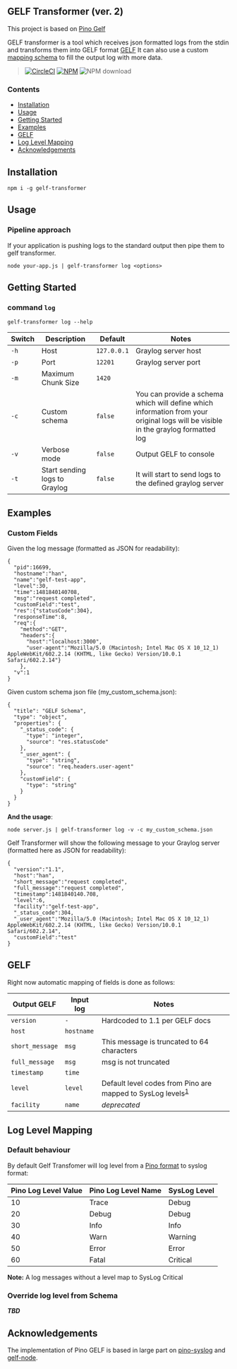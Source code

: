 GELF Transformer (ver. 2)
---
This project is based on [Pino Gelf](https://github.com/pinojs/pino-gelf)

GELF transformer is a tool which receives json formatted logs from the stdin and transforms them into GELF format [GELF](https://docs.graylog.org/en/3.0/pages/gelf.html)
It can also use a custom [mapping schema](###CustomFields)</sup> to fill the output log with more data.


>[![CircleCI](https://img.shields.io/circleci/build/github/makeros/gelf-transformer/master)](https://circleci.com/gh/makeros/gelf-transformer/tree/master) [![NPM](https://img.shields.io/npm/v/gelf-transformer)](https://www.npmjs.com/package/gelf-transformer) ![NPM download](https://img.shields.io/npm/dw/gelf-transformer)


### Contents

* [Installation](##Installation)
* [Usage](##Usage)
* [Getting Started](##GettingStarted)
* [Examples](##Examples)
* [GELF](##GELF)
* [Log Level Mapping](##LogLevelMapping)
* [Acknowledgements](##Acknowledgements)

## Installation

```
npm i -g gelf-transformer
```

## Usage

### Pipeline approach

If your application is pushing logs to the standard output then pipe
them to gelf transformer.
```
node your-app.js | gelf-transformer log <options>
```

## Getting Started

### command `log`

```
gelf-transformer log --help
```

Switch | Description | Default | Notes
---|---|---|---
`-h` | Host | `127.0.0.1` | Graylog server host
`-p` | Port | `12201` | Graylog server port
`-m` | Maximum Chunk Size | `1420` |
`-c` | Custom schema | `false` | You can provide a schema which will define which information from your original logs will be visible in the graylog formatted log
`-v` | Verbose mode | `false` | Output GELF to console
`-t` | Start sending logs to Graylog | `false` | It will start to send logs to the defined graylog server


## Examples

### Custom Fields
Given the log message (formatted as JSON for readability):
```
{
  "pid":16699,
  "hostname":"han",
  "name":"gelf-test-app",
  "level":30,
  "time":1481840140708,
  "msg":"request completed",
  "customField":"test",
  "res":{"statusCode":304},
  "responseTime":8,
  "req":{
    "method":"GET",
    "headers":{
      "host":"localhost:3000",
      "user-agent":"Mozilla/5.0 (Macintosh; Intel Mac OS X 10_12_1) AppleWebKit/602.2.14 (KHTML, like Gecko) Version/10.0.1 Safari/602.2.14"}
    },
  "v":1
}
```

Given custom schema json file (my_custom_schema.json):
```
{
  "title": "GELF Schema",
  "type": "object",
  "properties": {
    "_status_code": {
      "type": "integer",
      "source": "res.statusCode"
    },
    "_user_agent": {
      "type": "string",
      "source": "req.headers.user-agent"
    },
    "customField": {
      "type": "string"
    }
  }
}

```
__And the usage__:
```
node server.js | gelf-transformer log -v -c my_custom_schema.json
```

Gelf Transformer will show the following message to your Graylog server (formatted here as JSON for readability):
```
{
  "version":"1.1",
  "host":"han",
  "short_message":"request completed",
  "full_message":"request completed",
  "timestamp":1481840140.708,
  "level":6,
  "facility":"gelf-test-app",
  "_status_code":304,
  "_user_agent":"Mozilla/5.0 (Macintosh; Intel Mac OS X 10_12_1) AppleWebKit/602.2.14 (KHTML, like Gecko) Version/10.0.1 Safari/602.2.14",
  "customField":"test"
}
```

## GELF

Right now automatic mapping of fields is done as follows:

Output GELF | Input log | Notes
---|---|---
`version` | `-` | Hardcoded to 1.1 per GELF docs
`host` | `hostname` |
`short_message` | `msg` | This message is truncated to 64 characters
`full_message` | `msg` | msg is not truncated
`timestamp` | `time` |
`level` | `level` | Default level codes from Pino are mapped to SysLog levels<sup>[1](#LogLevelMapping)</sup>
`facility` | `name` | *deprecated*

## Log Level Mapping

### Default behaviour

By default Gelf Transfomer will log level from a [Pino format](https://getpino.io/#/docs/api?id=loggerlevels-object) to syslog format:

Pino Log Level Value | Pino Log Level Name | SysLog Level
---|---|---
10 | Trace | Debug
20 | Debug | Debug
30 | Info | Info
40 | Warn | Warning
50 | Error | Error
60 | Fatal | Critical

__Note:__ A log messages without a level map to SysLog Critical

### Override log level from Schema

*__TBD__*

## Acknowledgements

The implementation of Pino GELF is based in large part on [pino-syslog](https://github.com/jsumners/pino-syslog/) and [gelf-node](https://github.com/robertkowalski/gelf-node).

